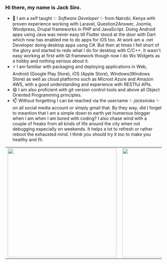 ### Hi there, my name is Jack Siro.
- 🔭 I am a self taught ✨ _Software Developer_ ✨ from Nairobi, Kenya with proven experience working with Laravel, Question2Answer, Joomla, Wordpress, Drupal frameworks in PHP and JavaScript. Doing Android apps using Java was never easy till Flutter stood at the door with Dart which now has enabled me to do apps for iOS too. At work am a .net Developer doing desktop apps using C#. But then at times I fell short of the glory and started to redo what I do for desktop with C/C++. It wasn't easy working at first with Qt framework though now I do Wx Widgets as a hobby and nothing serious about it.
- ⚡ I am familiar with packaging and deploying applications in Web, Android (Google Play Store), iOS (Apple Store), Windows(Windows Store) as well as cloud platforms such as Microst Azure and Amazon AWS, with a good understanding and experience with RESTful APIs.
- 😄 I am also proficient with git version control tools and above all Object Oriented Programming principles.
- 📫 Without forgetting I can be reached via the username ✨ _jacksiroke_ ✨ on all social media account or simply gmail that.
 By they way, did I forget to meantion that I am a simple down to earth yet humerous blogger when I am when I am bored with coding? I also chase wind with a couple of freaks from all kinds of life around the city when not debugging especially on weekends. It helps a lot to refresh or rather reboot the exhausted mind. I think you should try it too to make you healthy and fit.

<!--
**JacksiroKe/JacksiroKe** is a ✨ _special_ ✨ repository because its `README.md` (this file) appears on your GitHub profile.

Here are some ideas to get you started:

- 🔭 I’m currently working on ...
- 🌱 I’m currently learning ...
- 👯 I’m looking to collaborate on ...
- 🤔 I’m looking for help with ...
- 💬 Ask me about ...
- 📫 How to reach me: ...
- 😄 Pronouns: ...
- ⚡ Fun fact: ...
-->

<center>
<table>
  <tr>
      <td><img width="350px" align="left" src="https://github-readme-stats.vercel.app/api/top-langs/?username=jacksiroke&hide=html&layout=compact" /></td>
      <td><img width="350px" align="left" src="https://github-readme-stats.vercel.app/api?username=jacksiroke&theme=default" /></td>
  </tr>   
</table>
</center>

